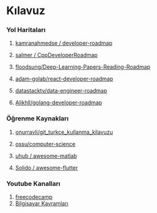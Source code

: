 <h1>Kılavuz</h1>

<h3>Yol Haritaları</h3>

1. [kamranahmedse / developer-roadmap](https://github.com/kamranahmedse/developer-roadmap)

2. [salmer / CppDeveloperRoadmap](https://github.com/salmer/CppDeveloperRoadmap)

3. [floodsung/Deep-Learning-Papers-Reading-Roadmap](https://github.com/floodsung/Deep-Learning-Papers-Reading-Roadmap)

4. [adam-golab/react-developer-roadmap](https://github.com/adam-golab/react-developer-roadmap)

5. [datastacktv/data-engineer-roadmap](https://github.com/datastacktv/data-engineer-roadmap)

6. [Alikhll/golang-developer-roadmap](https://github.com/Alikhll/golang-developer-roadmap)

<h3>Öğrenme Kaynakları</h3>

1. [onurravli/git_turkce_kullanma_kilavuzu](https://github.com/onurravli/git_turkce_kullanma_kilavuzu)

2. [ossu/computer-science](https://github.com/ossu/computer-science)

3. [uhub / awesome-matlab](https://github.com/uhub/awesome-matlab)

4. [Solido / awesome-flutter](https://github.com/Solido/awesome-flutter)

<h3>Youtube Kanalları</h3>

1. [freecodecamp](https://www.youtube.com/@freecodecamp)
2. [Bilgisayar Kavramları](https://www.youtube.com/@Sadievrenseker_BK)
